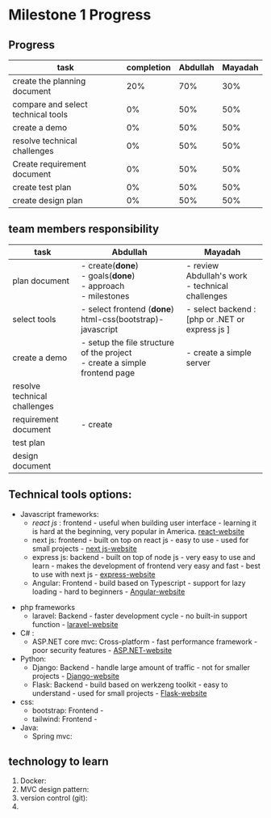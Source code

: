 # Milestone 1 Progress

## Progress

| task                               | completion | Abdullah | Mayadah |
| ---------------------------------- | ---------- | -------- | ------- |
| create the planning document       | 20%        | 70%      | 30%     |
| compare and select technical tools | 0%         | 50%      | 50%     |
| create a demo                      | 0%         | 50%      | 50%     |
| resolve technical challenges       | 0%         | 50%      | 50%     |
| Create requirement document        | 0%         | 50%      | 50%     |
| create test plan                   | 0%         | 50%      | 50%     |
| create design plan                 | 0%         | 50%      | 50%     |

## team members responsibility

| task                         | Abdullah                                                                        | Mayadah                                               |
| ---------------------------- | ------------------------------------------------------------------------------- | ----------------------------------------------------- |
| plan document                | - create(**done**) <br/> - goals(**done**) <br/> - approach <br/> - milestones  | - review Abdullah's work <br/> - technical challenges |
| select tools                 | - select frontend (**done**) html-css(bootstrap)- javascript                    | - select backend : [php or .NET or express js ]       |
| create a demo                | - setup the file structure of the project <br/> - create a simple frontend page | - create a simple server                              |
| resolve technical challenges |                                                                                 |                                                       |
| requirement document         | - create                                                                        |                                                       |
| test plan                    |                                                                                 |                                                       |
| design document              |                                                                                 |                                                       |

## Technical tools options:

- Javascript frameworks:
  - _react js_ : frontend - useful when building user interface - learning it is hard at the beginning, very popular in America. [react-website](https://reactjs.org)
  - next js: frontend - built on top on react js - easy to use - used for small projects - [next js-website](https://nextjs.org)
  - express js: backend - built on top of node js - very easy to use and learn - makes the development of frontend very easy and fast - best to use with next js - [express-website](https://expressjs.com)
  - Angular: Frontend - build based on Typescript - support for lazy loading - hard to beginners - [Angular-website](https://angular.io)

* php frameworks
  - laravel: Backend - faster development cycle - no built-in support function - [laravel-website](https://laravel.com)
* C# :
  - ASP.NET core mvc: Cross-platform - fast performance framework - poor security features - [ASP.NET-website](https://dotnet.microsoft.com/en-us/apps/aspnet)
* Python:
  - Django: Backend - handle large amount of traffic - not for smaller projects - [Django-website](https://www.djangoproject.com)
  - Flask: Backend - build based on werkzeng toolkit - easy to understand - used for small projects - [Flask-website](http://flask.pocoo.org)
* css:
  - bootstrap: Frontend -
  - tailwind: Frontend -
* Java:
  - Spring mvc:

## technology to learn

1. Docker:
2. MVC design pattern:
3. version control (git):
4.

